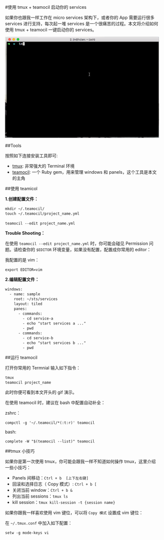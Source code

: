 #使用 tmux + teamocil 启动你的 services 

如果你也跟我一样工作在 micro services 架构下，或者你的 App 需要运行很多 services 进行支持，每次起一堆 services 是一个很痛苦的过程。本文将介绍如何使用 tmux + teamocil 一键启动你的 services。   


![tmux_teamocil](./images/tmux_teamocil.gif)

##Tools

按照如下连接安装工具即可:   

* [tmux](https://tmux.github.io/): 非常强大的 Terminal 环境
* [teamocil](https://github.com/remiprev/teamocil): 一个 Ruby gem，用来管理 windows 和 panels，这个工具是本文的主角

##使用 teamicol 


__1.创建配置文件：__    

```
mkdir ~/.teamocil/
touch ~/.teamocil/project_name.yml

teamocil --edit project_name.yml
```

__Trouble Shooting：__  

在使用 `teamocil --edit project_name.yml` 时，你可能会碰见 Permission 问题。请检查你的 `$EDITOR` 环境变量，如果没有配置，配置成你常用的 editor：    

我配置的是 vim：    

```
export EDITOR=vim
``` 

__2.编辑配置文件：__        

```
windows:
  - name: sample
    root: ~/sts/services
    layout: tiled
    panes:
      - commands:
        - cd service-a
        - echo "start services a ..."
        - pwd
      - commands:
        - cd service-b
        - echo "start services b ..."
        - pwd
```


##运行 teamocil

打开你常用的 Termnial 输入如下指令：    

```
tmux
teamocil project_name
```

此时你便可看到本文开头的 gif 演示。     

在使用 teamocil 时，建议在 bash 中配置自动补全：    

zshrc：

```
compctl -g '~/.teamocil/*(:t:r)' teamocil
```

bash:   

```
complete -W "$(teamocil --list)" teamocil
```

##tmux 小技巧   

如果你是第一次使用 tmux，你可能会跟我一样不知道如何操作 tmux，这里介绍一些小技巧：    

* Panels 间移动：`Ctrl + b  [上下左右键]`
* 回滚和选择日志（ Copy 模式）: `Ctrl + b [`
* 关闭当前 window：`Ctrl + b &`
* 列出当前 sessions：`tmux ls`
* kill session：`tmux kill-session -t {session name}`   

如果你跟我一样喜欢使用 vim 键位，可以将 `Copy 模式` 设置成 vim 键位：   

在 `~/.tmux.conf` 中加入如下配置：  

```
setw -g mode-keys vi
```


